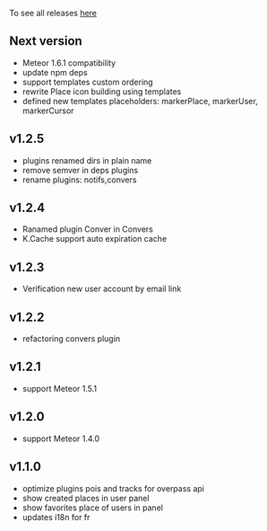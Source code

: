 
To see all releases [here](https://github.com/Keplerjs/Kepler/releases)

## Next version
- Meteor 1.6.1 compatibility
- update npm deps
- support templates custom ordering
- rewrite Place icon building using templates
- defined new templates placeholders: markerPlace, markerUser, markerCursor

## v1.2.5
- plugins renamed dirs in plain name
- remove semver in deps plugins
- rename plugins: notifs,convers

## v1.2.4

- Ranamed plugin Conver in Convers
- K.Cache support auto expiration cache

## v1.2.3
- Verification new user account by email link

## v1.2.2
- refactoring convers plugin

## v1.2.1
- support Meteor 1.5.1

## v1.2.0
- support Meteor 1.4.0

## v1.1.0
- optimize plugins pois and tracks for overpass api
- show created places in user panel
- show favorites place of users in panel
- updates i18n for fr
